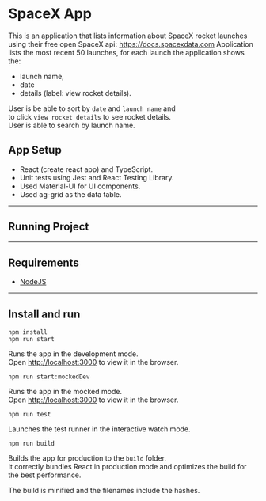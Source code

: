 # SpaceX App
This is an application that lists information about SpaceX rocket launches using
their free open SpaceX api: https://docs.spacexdata.com
Application lists the most recent 50 launches, for each launch the application shows the:
 - launch name, 
 - date
 - details (label: view rocket details). 

User is be able to sort by `date` and `launch name` and \
to click `view rocket details` to see rocket details. \
User is able to search by launch name. 

## App Setup
  - React (create react app) and TypeScript.
  - Unit tests using Jest and React Testing Library.
  - Used Material-UI for UI components.
  - Used ag-grid as the data table.

***

## Running Project
 
***

## Requirements
 - [NodeJS](https://nodejs.org/en/)

***

## Install and run

`npm install`\
`npm run start`

Runs the app in the development mode.\
Open [http://localhost:3000](http://localhost:3000) to view it in the browser.

`npm run start:mockedDev`

Runs the app in the mocked mode.\
Open [http://localhost:3000](http://localhost:3000) to view it in the browser.

`npm run test`

Launches the test runner in the interactive watch mode.

`npm run build`

Builds the app for production to the `build` folder.\
It correctly bundles React in production mode and optimizes the build for the best performance.

The build is minified and the filenames include the hashes.